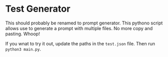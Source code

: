 # Test Generator

This should probably be renamed to prompt generator. This pythono script allows use to generate a prompt with multiple files. No more copy and pasting. Whoop!

If you wnat to try it out, update the paths in the `test.json` file. Then run `python3 main.py`.